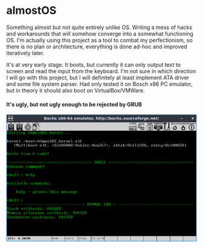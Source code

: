 # almostOS
Something almost but not quite entirely unlike OS. Writing a mess of hacks and workarounds that will somehow converge into a somewhat functioning OS. I'm actually using this project as a tool to combat my perfectionism, so there is no plan or architecture, everything is done ad-hoc and improved iteratively later.

It's at very early stage. It boots, but currently it can only output text to screen and read the input from the keyboard. I'm not sure in which direction I will go with this project, but I will definitely at least implement ATA driver and some file system parser. Had only tested it on Bosch x86 PC emulator, but in theory it should also boot on VirtualBox/VMWare.

#### It's ugly, but not ugly enough to be rejected by GRUB
![almostOS](/almostOS.png?raw=true "almostOS")
